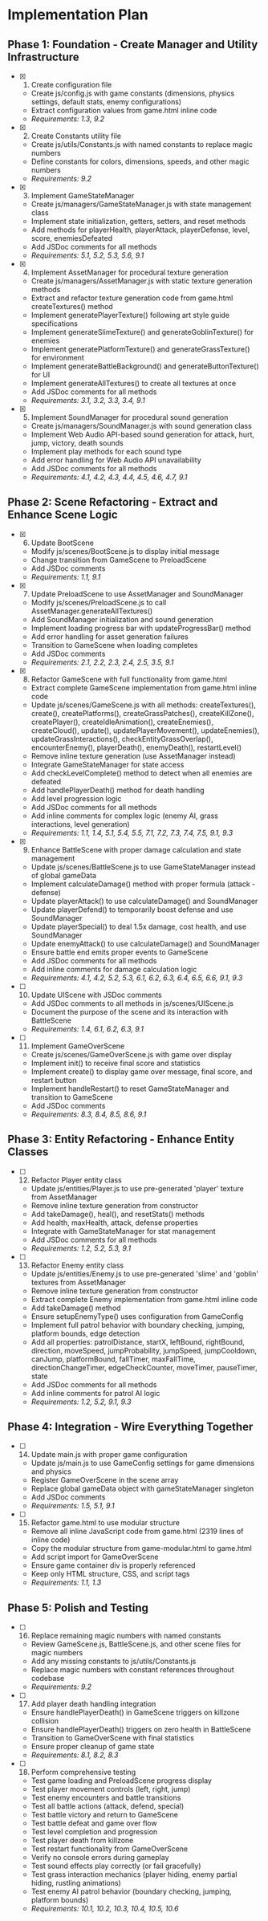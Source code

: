 # Implementation Plan

## Phase 1: Foundation - Create Manager and Utility Infrastructure

- [x] 1. Create configuration file


  - Create js/config.js with game constants (dimensions, physics settings, default stats, enemy configurations)
  - Extract configuration values from game.html inline code
  - _Requirements: 1.3, 9.2_

- [x] 2. Create Constants utility file


  - Create js/utils/Constants.js with named constants to replace magic numbers
  - Define constants for colors, dimensions, speeds, and other magic numbers
  - _Requirements: 9.2_

- [x] 3. Implement GameStateManager


  - Create js/managers/GameStateManager.js with state management class
  - Implement state initialization, getters, setters, and reset methods
  - Add methods for playerHealth, playerAttack, playerDefense, level, score, enemiesDefeated
  - Add JSDoc comments for all methods
  - _Requirements: 5.1, 5.2, 5.3, 5.6, 9.1_

- [x] 4. Implement AssetManager for procedural texture generation


  - Create js/managers/AssetManager.js with static texture generation methods
  - Extract and refactor texture generation code from game.html createTextures() method
  - Implement generatePlayerTexture() following art style guide specifications
  - Implement generateSlimeTexture() and generateGoblinTexture() for enemies
  - Implement generatePlatformTexture() and generateGrassTexture() for environment
  - Implement generateBattleBackground() and generateButtonTexture() for UI
  - Implement generateAllTextures() to create all textures at once
  - Add JSDoc comments for all methods
  - _Requirements: 3.1, 3.2, 3.3, 3.4, 9.1_

- [x] 5. Implement SoundManager for procedural sound generation



  - Create js/managers/SoundManager.js with sound generation class
  - Implement Web Audio API-based sound generation for attack, hurt, jump, victory, death sounds
  - Implement play methods for each sound type
  - Add error handling for Web Audio API unavailability
  - Add JSDoc comments for all methods
  - _Requirements: 4.1, 4.2, 4.3, 4.4, 4.5, 4.6, 4.7, 9.1_

## Phase 2: Scene Refactoring - Extract and Enhance Scene Logic

- [x] 6. Update BootScene





  - Modify js/scenes/BootScene.js to display initial message
  - Change transition from GameScene to PreloadScene
  - Add JSDoc comments
  - _Requirements: 1.1, 9.1_

- [x] 7. Update PreloadScene to use AssetManager and SoundManager


  - Modify js/scenes/PreloadScene.js to call AssetManager.generateAllTextures()
  - Add SoundManager initialization and sound generation
  - Implement loading progress bar with updateProgressBar() method
  - Add error handling for asset generation failures
  - Transition to GameScene when loading completes
  - Add JSDoc comments
  - _Requirements: 2.1, 2.2, 2.3, 2.4, 2.5, 3.5, 9.1_

- [x] 8. Refactor GameScene with full functionality from game.html


  - Extract complete GameScene implementation from game.html inline code
  - Update js/scenes/GameScene.js with all methods: createTextures(), create(), createPlatforms(), createGrassPatches(), createKillZone(), createPlayer(), createIdleAnimation(), createEnemies(), createCloud(), update(), updatePlayerMovement(), updateEnemies(), updateGrassInteractions(), checkEntityGrassOverlap(), encounterEnemy(), playerDeath(), enemyDeath(), restartLevel()
  - Remove inline texture generation (use AssetManager instead)
  - Integrate GameStateManager for state access
  - Add checkLevelComplete() method to detect when all enemies are defeated
  - Add handlePlayerDeath() method for death handling
  - Add level progression logic
  - Add JSDoc comments for all methods
  - Add inline comments for complex logic (enemy AI, grass interactions, level generation)
  - _Requirements: 1.1, 1.4, 5.1, 5.4, 5.5, 7.1, 7.2, 7.3, 7.4, 7.5, 9.1, 9.3_

- [x] 9. Enhance BattleScene with proper damage calculation and state management



  - Update js/scenes/BattleScene.js to use GameStateManager instead of global gameData
  - Implement calculateDamage() method with proper formula (attack - defense)
  - Update playerAttack() to use calculateDamage() and SoundManager
  - Update playerDefend() to temporarily boost defense and use SoundManager
  - Update playerSpecial() to deal 1.5x damage, cost health, and use SoundManager
  - Update enemyAttack() to use calculateDamage() and SoundManager
  - Ensure battle end emits proper events to GameScene
  - Add JSDoc comments for all methods
  - Add inline comments for damage calculation logic
  - _Requirements: 4.1, 4.2, 5.2, 5.3, 6.1, 6.2, 6.3, 6.4, 6.5, 6.6, 9.1, 9.3_

- [ ] 10. Update UIScene with JSDoc comments
  - Add JSDoc comments to all methods in js/scenes/UIScene.js
  - Document the purpose of the scene and its interaction with BattleScene
  - _Requirements: 1.4, 6.1, 6.2, 6.3, 9.1_

- [ ] 11. Implement GameOverScene
  - Create js/scenes/GameOverScene.js with game over display
  - Implement init() to receive final score and statistics
  - Implement create() to display game over message, final score, and restart button
  - Implement handleRestart() to reset GameStateManager and transition to GameScene
  - Add JSDoc comments
  - _Requirements: 8.3, 8.4, 8.5, 8.6, 9.1_

## Phase 3: Entity Refactoring - Enhance Entity Classes

- [ ] 12. Refactor Player entity class
  - Update js/entities/Player.js to use pre-generated 'player' texture from AssetManager
  - Remove inline texture generation from constructor
  - Add takeDamage(), heal(), and resetStats() methods
  - Add health, maxHealth, attack, defense properties
  - Integrate with GameStateManager for stat management
  - Add JSDoc comments for all methods
  - _Requirements: 1.2, 5.2, 5.3, 9.1_

- [ ] 13. Refactor Enemy entity class
  - Update js/entities/Enemy.js to use pre-generated 'slime' and 'goblin' textures from AssetManager
  - Remove inline texture generation from constructor
  - Extract complete Enemy implementation from game.html inline code
  - Add takeDamage() method
  - Ensure setupEnemyType() uses configuration from GameConfig
  - Implement full patrol behavior with boundary checking, jumping, platform bounds, edge detection
  - Add all properties: patrolDistance, startX, leftBound, rightBound, direction, moveSpeed, jumpProbability, jumpSpeed, jumpCooldown, canJump, platformBound, fallTimer, maxFallTime, directionChangeTimer, edgeCheckCounter, moveTimer, pauseTimer, state
  - Add JSDoc comments for all methods
  - Add inline comments for patrol AI logic
  - _Requirements: 1.2, 5.2, 9.1, 9.3_

## Phase 4: Integration - Wire Everything Together

- [ ] 14. Update main.js with proper game configuration
  - Update js/main.js to use GameConfig settings for game dimensions and physics
  - Register GameOverScene in the scene array
  - Replace global gameData object with gameStateManager singleton
  - Add JSDoc comments
  - _Requirements: 1.5, 5.1, 9.1_

- [ ] 15. Refactor game.html to use modular structure
  - Remove all inline JavaScript code from game.html (2319 lines of inline code)
  - Copy the modular structure from game-modular.html to game.html
  - Add script import for GameOverScene
  - Ensure game container div is properly referenced
  - Keep only HTML structure, CSS, and script tags
  - _Requirements: 1.1, 1.3_

## Phase 5: Polish and Testing

- [ ] 16. Replace remaining magic numbers with named constants
  - Review GameScene.js, BattleScene.js, and other scene files for magic numbers
  - Add any missing constants to js/utils/Constants.js
  - Replace magic numbers with constant references throughout codebase
  - _Requirements: 9.2_

- [ ] 17. Add player death handling integration
  - Ensure handlePlayerDeath() in GameScene triggers on killzone collision
  - Ensure handlePlayerDeath() triggers on zero health in BattleScene
  - Transition to GameOverScene with final statistics
  - Ensure proper cleanup of game state
  - _Requirements: 8.1, 8.2, 8.3_

- [ ] 18. Perform comprehensive testing
  - Test game loading and PreloadScene progress display
  - Test player movement controls (left, right, jump)
  - Test enemy encounters and battle transitions
  - Test all battle actions (attack, defend, special)
  - Test battle victory and return to GameScene
  - Test battle defeat and game over flow
  - Test level completion and progression
  - Test player death from killzone
  - Test restart functionality from GameOverScene
  - Verify no console errors during gameplay
  - Test sound effects play correctly (or fail gracefully)
  - Test grass interaction mechanics (player hiding, enemy partial hiding, rustling animations)
  - Test enemy AI patrol behavior (boundary checking, jumping, platform bounds)
  - _Requirements: 10.1, 10.2, 10.3, 10.4, 10.5, 10.6_
